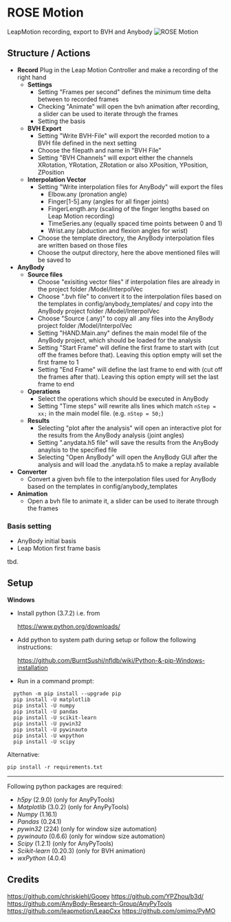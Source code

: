# ROSE Motion
LeapMotion recording, export to BVH and Anybody
![ROSE Motion](https://snag.gy/T6kpqO.jpg)

## Structure / Actions
* **Record**
Plug in the Leap Motion Controller and make a recording of the right hand
    * **Settings**
        * Setting "Frames per second" defines the minimum time delta between to recorded frames
        * Checking "Animate" will open the bvh animation after recording, a slider can be used to iterate through the frames
        * Setting the basis
    * **BVH Export**
        * Setting "Write BVH-File" will export the recorded motion to a BVH file defined in the next setting
        * Choose the filepath and name in "BVH File"
        * Setting "BVH Channels" will export either the channels XRotation, YRotation, ZRotation or also XPosition, YPosition, ZPosition
    * **Interpolation Vector**
        * Setting "Write interpolation files for AnyBody" will export the files
            * Elbow.any (pronation angle)
            * Finger[1-5].any (angles for all finger joints)
            * FingerLength.any (scaling of the finger lengths based on Leap Motion recording)
            * TimeSeries.any (equally spaced time points between 0 and 1)
            * Wrist.any (abduction and flexion angles for wrist)
        * Choose the template directory, the AnyBody interpolation files are written based on those files
        * Choose the output directory, here the above mentioned files will be saved to
* **AnyBody**
    * **Source files**
        * Choose "exisiting vector files" if interpolation files are already in the project folder <AnyBodyFolder>/Model/InterpolVec
        * Choose ".bvh file" to convert it to the interpolation files based on the templates in config/anybody_templates/ and copy into the AnyBody project folder <AnyBodyFolder>/Model/InterpolVec
        * Choose "Source (.any)" to copy all .any files into the AnyBody project folder <AnyBodyFolder>/Model/InterpolVec
        * Setting "HAND.Main.any" defines the main model file of the AnyBody project, which should be loaded for the analysis
        * Setting "Start Frame" will define the first frame to start with (cut off the frames before that). Leaving this option empty will set the first frame to 1
        * Setting "End Frame" will define the last frame to end with (cut off the frames after that). Leaving this option empty will set the last frame to end
    * **Operations**
        * Select the operations which should be executed in AnyBody
        * Setting "Time steps" will rewrite alls lines which match ``nStep = xx;`` in the main model file. (e.g. ``nStep = 50;``)
    * **Results**
        * Selecting "plot after the analysis" will open an interactive plot for the results from the AnyBody analysis (joint angles)
        * Setting ".anydata.h5 file" will save the results from the AnyBody anaylsis to the specified file
        * Selecting "Open AnyBody" will open the AnyBody GUI after the analysis and will load the .anydata.h5 to make a replay available
* **Converter**
    * Convert a given bvh file to the interpolation files used for AnyBody based on the templates in config/anybody_templates
* **Animation**
    * Open a bvh file to animate it, a slider can be used to iterate through the frames

### Basis setting
* AnyBody initial basis
* Leap Motion first frame basis

tbd.

## Setup
**Windows**

* Install python (3.7.2) i.e. from

  https://www.python.org/downloads/
* Add python to system path during setup or follow the following instructions:

  https://github.com/BurntSushi/nfldb/wiki/Python-&-pip-Windows-installation

* Run in a command prompt:
```
  python -m pip install --upgrade pip
  pip install -U matplotlib
  pip install -U numpy
  pip install -U pandas
  pip install -U scikit-learn
  pip install -U pywin32
  pip install -U pywinauto
  pip install -U wxpython
  pip install -U scipy
```
Alternative:
```
pip install -r requirements.txt
```

---
Following python packages are required:
 * _h5py_ (2.9.0) (only for AnyPyTools)
 * _Matplotlib_ (3.0.2) (only for AnyPyTools)
 * _Numpy_ (1.16.1)
 * _Pandas_ (0.24.1)
 * _pywin32_ (224) (only for window size automation)
 * _pywinauto_ (0.6.6) (only for window size automation)
 * _Scipy_ (1.2.1) (only for AnyPyTools)
 * _Scikit-learn_ (0.20.3) (only for BVH animation)
 * _wxPython_ (4.0.4)

## Credits
https://github.com/chriskiehl/Gooey
https://github.com/YPZhou/b3d/
https://github.com/AnyBody-Research-Group/AnyPyTools
https://github.com/leapmotion/LeapCxx
https://github.com/omimo/PyMO